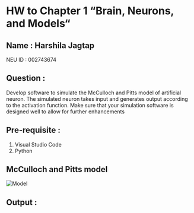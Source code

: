 # HW to Chapter 1 “Brain, Neurons, and Models“

## Name : Harshila Jagtap 

NEU ID : 002743674 

## Question :

Develop software to simulate the McCulloch and Pitts model of artificial neuron. The simulated neuron takes input and generates output according to the activation function. Make sure that your simulation software is designed well to allow for further enhancements

## Pre-requisite :

1. Visual Studio Code
2. Python

## McCulloch and Pitts model

![Model]([http://url/to/img.png](https://github.com/harshilaNEU/Neural_Networks/blob/main/Reference_Images/McCulloch_and_Pitts_Model.png)https://github.com/harshilaNEU/Neural_Networks/blob/main/Reference_Images/McCulloch_and_Pitts_Model.png)

## Output :



